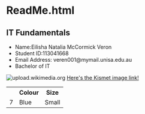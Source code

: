 # ReadMe.html


<h2>IT Fundamentals</h2>
<ul> 
  <li>Name:Eilisha Natalia McCormick Veron
  <li>Student ID:113041668
  <li>Email Address: veren001@mymail.unisa.edu.au
  <li>Bachelor of IT</ul>
    
   
<img src="https://upload.wikimedia.org/wikipedia/commons/thumb/0/03/Kismet-IMG_6007-black.jpg/800px-Kismet-IMG_6007-black.jpg" alt="upload.wikimedia.org">
<a href="https://upload.wikimedia.org/wikipedia/commons/thumb/0/03/Kismet-IMG_6007-black.jpg/800px-Kismet-IMG_6007-black.jpg">Here's the Kismet image link!</a>

<table>
  <tr>
    <th {
         text-align: left; Number}</th>
    <th>Colour</th>
    <th>Size</th>
  </tr>
  <tr>
    <td>7</td>
    <td>Blue</td>
    <td>Small</td>
    </table>
